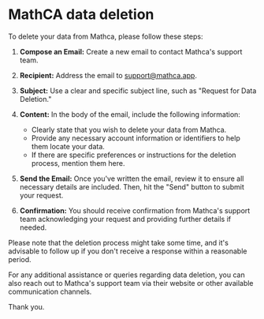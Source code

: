 # MathCA data deletion

To delete your data from Mathca, please follow these steps:

1. **Compose an Email:** Create a new email to contact Mathca's support team.

2. **Recipient:** Address the email to [support@mathca.app](mailto:support@mathca.app).

3. **Subject:** Use a clear and specific subject line, such as "Request for Data Deletion."

4. **Content:** In the body of the email, include the following information:
   - Clearly state that you wish to delete your data from Mathca.
   - Provide any necessary account information or identifiers to help them locate your data.
   - If there are specific preferences or instructions for the deletion process, mention them here.

5. **Send the Email:** Once you've written the email, review it to ensure all necessary details are included. Then, hit the "Send" button to submit your request.

6. **Confirmation:** You should receive confirmation from Mathca's support team acknowledging your request and providing further details if needed.

Please note that the deletion process might take some time, and it's advisable to follow up if you don't receive a response within a reasonable period.

For any additional assistance or queries regarding data deletion, you can also reach out to Mathca's support team via their website or other available communication channels.

Thank you.
